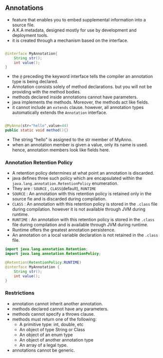 ## Annotations

- feature that enables you to embed supplemental information into a source file.
- A.K.A metadata, designed mostly for use by development and deployment tools.
- it is created through a mechanism based on the interface.


```java

@interface MyAnnotation{
    String str();
    int value();
}
```

- the `@` preceding the keyword interface tells the compiler an annotation type is being declared.
- Annotation consists solely of method declarations. but you will not be providing with the method bodies.
- methods declared inside annotations cannot have parameters.
- java implements the methods. Moreover, the methods act like fields.
- it cannot include an `extends` clause. however, all annotation types automatically extends the `Annotation` interface.


```java

@MyAnno(str="hello",value=44)
public static void method(){}

```

- The string "hello" is assigned to the str member of MyAnno.
- when an annotation member is given a value, only its name is used. hence, annotation members look like fields here.


### Annotation Retention Policy
- A retention policy determines at what point an annotation is discarded.
- java defines three such policy which are encapsulated within the `java.lang.annotation.RetentionPolicy` enumeration.
- They are : `SOURCE` ,  `CLASS`(default),  `RUNTIME`
- `SOURCE` : An annotation with this retention policy is retained only in the source fie and is discarded during compilation.
- `CLASS` : An annotation with this retention policy is stored in the `.class` file during compilation. however it is not available through JVM during runtime.
- `RUNTIME` : An annotation with this retention policy is stored in the `.class` file during compilation and is available through JVM during runtime.
- Runtime offers the greatest annotation persistence.
- An annotation on a local variable declaration is not retained in the `.class` file.

```java
import java.lang.annotation.Retention;
import java.lang.annotation.RetentionPolicy;

@Retention(RetentionPolicy.RUNTIME)
@interface MyAnnotation {
    String str();
    int value();
}
```

### Restrictions
- annotation cannot inherit another annotation.
- methods declared cannot have any parameters.
- methods cannot specify a throws clause.
- methods must return one of the following:
  - A primitive type:  int, double, etc
  - An object of type String or Class
  - An object of an enum type
  - An object of another annotation type
  - An array of a legal type.
- annotations cannot be generic.